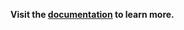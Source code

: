 **Visit the [documentation](https://docs.mindsdb.com/integrations/ai-engines/huggingface) to learn more.**
